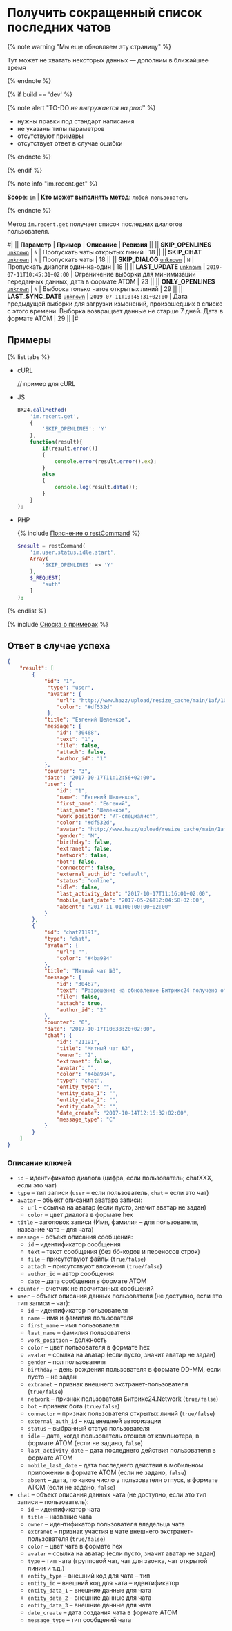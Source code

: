 # Получить сокращенный список последних чатов

{% note warning "Мы еще обновляем эту страницу" %}

Тут может не хватать некоторых данных — дополним в ближайшее время

{% endnote %}

{% if build == 'dev' %}

{% note alert "TO-DO _не выгружается на prod_" %}

- нужны правки под стандарт написания
- не указаны типы параметров
- отсутствуют примеры
- отсутствует ответ в случае ошибки

{% endnote %}

{% endif %}

{% note info "im.recent.get" %}

**Scope**: [`im`](../scopes/permissions.md) | **Кто может выполнять метод**: `любой пользователь`

{% endnote %}

Метод `im.recent.get` получает список последних диалогов пользователя.

#|
|| **Параметр** | **Пример** | **Описание** | **Ревизия** ||
|| **SKIP_OPENLINES**
[`unknown`](../data-types.md) | `N` | Пропускать чаты открытых линий | 18 ||
|| **SKIP_CHAT**
[`unknown`](../data-types.md) | `N` | Пропускать чаты | 18 ||
|| **SKIP_DIALOG**
[`unknown`](../data-types.md) | `N` | Пропускать диалоги один-на-один | 18 ||
|| **LAST_UPDATE**
[`unknown`](../data-types.md) | `2019-07-11T10:45:31+02:00` | Ограничение выборки для минимизации переданных данных, дата в формате ATOM | 23 ||
|| **ONLY_OPENLINES**
[`unknown`](../data-types.md) | `N` | Выборка только чатов открытых линий | 29 ||
|| **LAST_SYNC_DATE**
[`unknown`](../data-types.md) | `2019-07-11T10:45:31+02:00` | Дата предыдущей выборки для загрузки изменений, произошедших в списке с этого времени. Выборка возвращает данные не старше 7 дней. Дата в формате ATOM | 29 ||
|#

## Примеры

{% list tabs %}

- cURL

    // пример для cURL

- JS

    ```js
    BX24.callMethod(
        'im.recent.get',
        {
            'SKIP_OPENLINES': 'Y'
        },
        function(result){
            if(result.error())
            {
                console.error(result.error().ex);
            }
            else
            {
                console.log(result.data());
            }
        }
    );
    ```

- PHP

    {% include [Пояснение о restCommand](./_includes/rest-command.md) %}

    ```php
    $result = restCommand(
        'im.user.status.idle.start',
        Array(
            'SKIP_OPENLINES' => 'Y'
        ),
        $_REQUEST[
            "auth"
        ]
    );
    ```

{% endlist %}

{% include [Сноска о примерах](../../_includes/examples.md) %}

## Ответ в случае успеха

```json
{
    "result": [
        {
            "id": "1",
             "type": "user",
             "avatar": {
                "url": "http://www.hazz/upload/resize_cache/main/1af/100_100_2/1464255149.png",
                "color": "#df532d"
             },
            "title": "Евгений Шеленков",
            "message": {
                "id": "30468",
                "text": "1",
                "file": false,
                "attach": false,
                "author_id": "1"
            },
            "counter": "3",
            "date": "2017-10-17T11:12:56+02:00",
            "user": {
                "id": "1",
                "name": "Евгений Шеленков",
                "first_name": "Евгений",
                "last_name": "Шеленков",
                "work_position": "ИТ-специалист",
                "color": "#df532d",
                "avatar": "http://www.hazz/upload/resize_cache/main/1af/100_100_2/1464255149.png",
                "gender": "M",
                "birthday": false,
                "extranet": false,
                "network": false,
                "bot": false,
                "connector": false,
                "external_auth_id": "default",
                "status": "online",
                "idle": false,
                "last_activity_date": "2017-10-17T11:16:01+02:00",
                "mobile_last_date": "2017-05-26T12:04:58+02:00",
                "absent": "2017-11-01T00:00:00+02:00"
            }
        },
        {
            "id": "chat21191",
            "type": "chat",
            "avatar": {
                "url": "",
                "color": "#4ba984"
            },
            "title": "Мятный чат №3",
            "message": {
                "id": "30467",
                "text": "Разрешение на обновление Битрикс24 получено от [Вложение]",
                "file": false,
                "attach": true,
                "author_id": "2"
            },
            "counter": "0",
            "date": "2017-10-17T10:38:20+02:00",
            "chat": {
                "id": "21191",
                "title": "Мятный чат №3",
                "owner": "2",
                "extranet": false,
                "avatar": "",
                "color": "#4ba984",
                "type": "chat",
                "entity_type": "",
                "entity_data_1": "",
                "entity_data_2": "",
                "entity_data_3": "",
                "date_create": "2017-10-14T12:15:32+02:00",
                "message_type": "C"
            }
        }
    ]
}
```


### Описание ключей

- `id` – идентификатор диалога (цифра, если пользователь; chatXXX, если это чат)
- `type` – тип записи (`user` – если пользователь, `chat` – если это чат)
- `avatar` – объект описания аватара записи:
  - `url` – ссылка на аватар (если пусто, значит аватар не задан)
  - `color` – цвет диалога в формате hex
- `title` – заголовок записи (Имя, фамилия – для пользователя, название чата – для чата)
- `message` – объект описания сообщения:
  - `id` – идентификатор сообщения
  - `text` – текст сообщения (без бб-кодов и переносов строк)
  - `file` – присутствуют файлы (`true/false`)
  - `attach` – присутствуют вложения (`true/false`)
  - `author_id` – автор сообщения
  - `date` – дата сообщения в формате ATOM
- `counter` – счетчик не прочитанных сообщений
- `user` – объект описания данных пользователя (не доступно, если это тип записи – чат):
  - `id` – идентификатор пользователя
  - `name` – имя и фамилия пользователя
  - `first_name` – имя пользователя
  - `last_name` – фамилия пользователя
  - `work_position` – должность
  - `color` – цвет пользователя в формате hex
  - `avatar` – ссылка на аватар (если пусто, значит аватар не задан)
  - `gender` – пол пользователя
  - `birthday` – день рождения пользователя в формате DD-MM, если пусто – не задан
  - `extranet` – признак внешнего экстранет-пользователя (`true/false`)
  - `network` – признак пользователя Битрикс24.Network (`true/false`)
  - `bot` – признак бота (`true/false`)
  - `connector` – признак пользователя открытых линий (`true/false`)
  - `external_auth_id` – код внешней авторизации
  - `status` – выбранный статус пользователя
  - `idle` – дата, когда пользователь отошел от компьютера, в формате АТОМ (если не задано, `false`)
  - `last_activity_date` – дата последнего действия пользователя в формате АТОМ
  - `mobile_last_date` – дата последнего действия в мобильном приложении в формате АТОМ (если не задано, `false`)
  - `absent` – дата, по какое число у пользователя отпуск, в формате АТОМ (если не задано, `false`)
- `chat` – объект описания данных чата (не доступно, если это тип записи – пользователь):
  - `id` – идентификатор чата
  - `title` – название чата
  - `owner` – идентификатор пользователя владельца чата
  - `extranet` – признак участия в чате внешнего экстранет-пользователя (`true/false`)
  - `color` – цвет чата в формате hex
  - `avatar` – ссылка на аватар (если пусто, значит аватар не задан)
  - `type` – тип чата (групповой чат, чат для звонка, чат открытой линии и т.д.)
  - `entity_type` – внешний код для чата – тип
  - `entity_id` – внешний код для чата – идентификатор
  - `entity_data_1` – внешние данные для чата
  - `entity_data_2` – внешние данные для чата
  - `entity_data_3` – внешние данные для чата
  - `date_create` – дата создания чата в формате АТОМ
  - `message_type` – тип сообщений чата